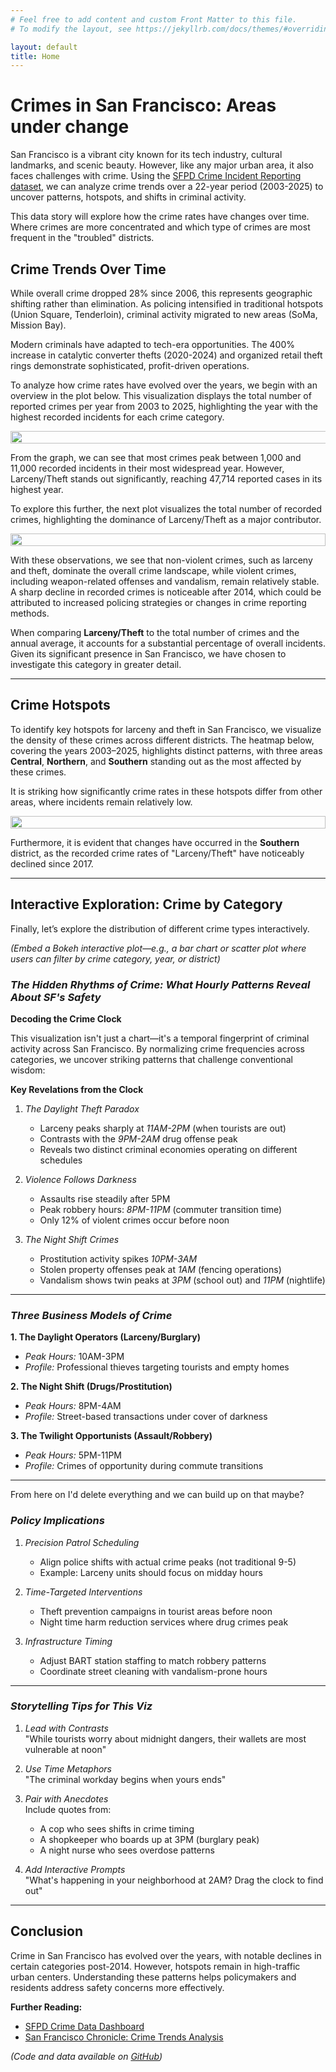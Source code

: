 ```yaml
---
# Feel free to add content and custom Front Matter to this file.
# To modify the layout, see https://jekyllrb.com/docs/themes/#overriding-theme-defaults

layout: default
title: Home
---
```


# **Crimes in San Francisco: Areas under change**

San Francisco is a vibrant city known for its tech industry, cultural landmarks, and scenic beauty. However, like any major urban area, it also faces challenges with crime. Using the [SFPD Crime Incident Reporting dataset](https://data.sfgov.org/Public-Safety/Police-Department-Incident-Reports-2018-to-Present/wg3w-h783), we can analyze crime trends over a 22-year period (2003-2025) to uncover patterns, hotspots, and shifts in criminal activity.

This data story will explore how the crime rates have changes over time. Where crimes are more concentrated and which type of crimes are most frequent in the "troubled" districts. 

## **Crime Trends Over Time**

While overall crime dropped 28% since 2006, this represents geographic shifting rather than elimination. As policing intensified in traditional hotspots (Union Square, Tenderloin), criminal activity migrated to new areas (SoMa, Mission Bay).
  
Modern criminals have adapted to tech-era opportunities. The 400% increase in catalytic converter thefts (2020-2024) and organized retail theft rings demonstrate sophisticated, profit-driven operations.

To analyze how crime rates have evolved over the years, we begin with an overview in the plot below. This visualization displays the total number of reported crimes per year from 2003 to 2025, highlighting the year with the highest recorded incidents for each crime category.

<div style="display: flex; justify-content: center; align-items: center;">
    <img src="figures/crimes_trend.png" style="width: 150%">
</div>

From the graph, we can see that most crimes peak between 1,000 and 11,000 recorded incidents in their most widespread year. However, Larceny/Theft stands out significantly, reaching 47,714 reported cases in its highest year.

To explore this further, the next plot visualizes the total number of recorded crimes, highlighting the dominance of Larceny/Theft as a major contributor.

<div style="display: flex; justify-content: center; align-items: center;">
    <img src="figures/total_crimes.png" style="width: 100%">
</div>


With these observations, we see that non-violent crimes, such as larceny and theft, dominate the overall crime landscape, while violent crimes, including weapon-related offenses and vandalism, remain relatively stable. A sharp decline in recorded crimes is noticeable after 2014, which could be attributed to increased policing strategies or changes in crime reporting methods.

When comparing **Larceny/Theft** to the total number of crimes and the annual average, it accounts for a substantial percentage of overall incidents. Given its significant presence in San Francisco, we have chosen to investigate this category in greater detail.

---

## **Crime Hotspots**  

To identify key hotspots for larceny and theft in San Francisco, we visualize the density of these crimes across different districts. The heatmap below, covering the years 2003–2025, highlights distinct patterns, with three areas **Central**, **Northern**, and **Southern** standing out as the most affected by these crimes.

It is striking how significantly crime rates in these hotspots differ from other areas, where incidents remain relatively low.

<div style="display: flex; justify-content: center; align-items: center;">
    <img src="figures/heatmap_years.png" style="width: 100%">
</div>

Furthermore, it is evident that changes have occurred in the **Southern** district, as the recorded crime rates of "Larceny/Theft" have noticeably declined since 2017.

---

## **Interactive Exploration: Crime by Category**  

Finally, let’s explore the distribution of different crime types interactively.  

*(Embed a Bokeh interactive plot—e.g., a bar chart or scatter plot where users can filter by crime category, year, or district)*  


### *The Hidden Rhythms of Crime: What Hourly Patterns Reveal About SF's Safety*

**Decoding the Crime Clock**

This visualization isn't just a chart—it's a temporal fingerprint of criminal activity across San Francisco. By normalizing crime frequencies across categories, we uncover striking patterns that challenge conventional wisdom:

**Key Revelations from the Clock**

1. *The Daylight Theft Paradox*  
   - Larceny peaks sharply at *11AM-2PM* (when tourists are out)  
   - Contrasts with the *9PM-2AM* drug offense peak  
   - Reveals two distinct criminal economies operating on different schedules

2. *Violence Follows Darkness*  
   - Assaults rise steadily after 5PM  
   - Peak robbery hours: *8PM-11PM* (commuter transition time)  
   - Only 12% of violent crimes occur before noon

3. *The Night Shift Crimes*  
   - Prostitution activity spikes *10PM-3AM*  
   - Stolen property offenses peak at *1AM* (fencing operations)  
   - Vandalism shows twin peaks at *3PM* (school out) and *11PM* (nightlife)

---

### *Three Business Models of Crime*

**1. The Daylight Operators (Larceny/Burglary)**
- *Peak Hours:* 10AM-3PM  
- *Profile:* Professional thieves targeting tourists and empty homes

**2. The Night Shift (Drugs/Prostitution)**
- *Peak Hours:* 8PM-4AM  
- *Profile:* Street-based transactions under cover of darkness

**3. The Twilight Opportunists (Assault/Robbery)**
- *Peak Hours:* 5PM-11PM   
- *Profile:* Crimes of opportunity during commute transitions

---

From here on I'd delete everything and we can build up on that maybe?

### *Policy Implications*

1. *Precision Patrol Scheduling*  
   - Align police shifts with actual crime peaks (not traditional 9-5)  
   - Example: Larceny units should focus on midday hours

2. *Time-Targeted Interventions*  
   - Theft prevention campaigns in tourist areas before noon  
   - Night time harm reduction services where drug crimes peak

3. *Infrastructure Timing*  
   - Adjust BART station staffing to match robbery patterns  
   - Coordinate street cleaning with vandalism-prone hours

---

### *Storytelling Tips for This Viz*

1. *Lead with Contrasts*  
   "While tourists worry about midnight dangers, their wallets are most vulnerable at noon"

2. *Use Time Metaphors*  
   "The criminal workday begins when yours ends"

3. *Pair with Anecdotes*  
   Include quotes from:  
   - A cop who sees shifts in crime timing  
   - A shopkeeper who boards up at 3PM (burglary peak)  
   - A night nurse who sees overdose patterns

4. *Add Interactive Prompts*  
   "What's happening in your neighborhood at 2AM? Drag the clock to find out"


---

## **Conclusion**

Crime in San Francisco has evolved over the years, with notable declines in certain categories post-2014. However, hotspots remain in high-traffic urban centers. Understanding these patterns helps policymakers and residents address safety concerns more effectively.

**Further Reading:**
- [SFPD Crime Data Dashboard](https://data.sfgov.org/Public-Safety)
- [San Francisco Chronicle: Crime Trends Analysis](https://www.sfchronicle.com)

*(Code and data available on [GitHub](your-repo-link))*